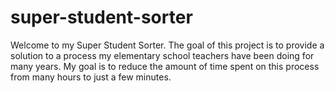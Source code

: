 # super-student-sorter
Welcome to my Super Student Sorter. The goal of this project is to provide a solution to a process my elementary school teachers have been doing for many years. My goal is to reduce the amount of time spent on this process from many hours to just a few minutes.
